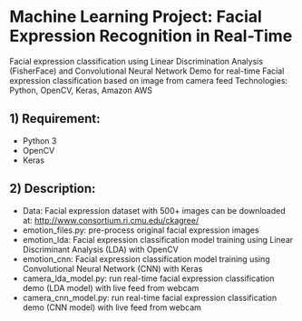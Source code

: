 # Machine Learning Project: Facial Expression Recognition in Real-Time
Facial expression classification using Linear Discrimination Analysis (FisherFace) and Convolutional Neural Network
Demo for real-time Facial expression classification based on image from camera feed
Technologies: Python, OpenCV, Keras, Amazon AWS

## 1) Requirement:
- Python 3
- OpenCV
- Keras

## 2) Description:
- Data: Facial expression dataset with 500+ images can be downloaded at: http://www.consortium.ri.cmu.edu/ckagree/
- emotion_files.py: pre-process original facial expression images
- emotion_lda: Facial expression classification model training using Linear Discriminant Analysis (LDA) with OpenCV
- emotion_cnn: Facial expression classification model training using Convolutional Neural Network (CNN) with Keras
- camera_lda_model.py: run real-time facial expression classification demo (LDA model) with live feed from webcam
- camera_cnn_model.py: run real-time facial expression classification demo (CNN model) with live feed from webcam


